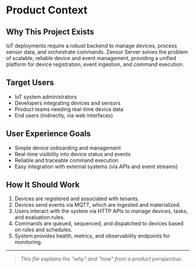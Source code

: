 # Product Context

## Why This Project Exists
IoT deployments require a robust backend to manage devices, process sensor data, and orchestrate commands. Zensor Server solves the problem of scalable, reliable device and event management, providing a unified platform for device registration, event ingestion, and command execution.

## Target Users
- IoT system administrators
- Developers integrating devices and sensors
- Product teams needing real-time device data
- End users (indirectly, via web interfaces)

## User Experience Goals
- Simple device onboarding and management
- Real-time visibility into device status and events
- Reliable and traceable command execution
- Easy integration with external systems (via APIs and event streams)

## How It Should Work
1. Devices are registered and associated with tenants.
2. Devices send events via MQTT, which are ingested and materialized.
3. Users interact with the system via HTTP APIs to manage devices, tasks, and evaluation rules.
4. Commands are queued, sequenced, and dispatched to devices based on rules and schedules.
5. System provides health, metrics, and observability endpoints for monitoring.

---

> _This file explains the "why" and "how" from a product perspective._ 